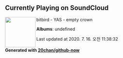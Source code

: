 ## Currently Playing on SoundCloud

[<img align="left" width="100" src="https://i1.sndcdn.com/artworks-000513854538-1napga-t120x120.jpg">](https://soundcloud.com/bitbird/yas-empty-crown)

bitbird - YAS - empty crown

**Albums**: undefined

Last updated at 2020. 7. 16. 오전 11:38:32

#### Generated with [20chan/github-now](https://github.com/20chan/github-now)


<!--
**20chan/20chan** is a ✨ _special_ ✨ repository because its `README.md` (this file) appears on your GitHub profile.

Here are some ideas to get you started:

- 🔭 I’m currently working on ...
- 🌱 I’m currently learning ...
- 👯 I’m looking to collaborate on ...
- 🤔 I’m looking for help with ...
- 💬 Ask me about ...
- 📫 How to reach me: ...
- 😄 Pronouns: ...
- ⚡ Fun fact: ...
-->
